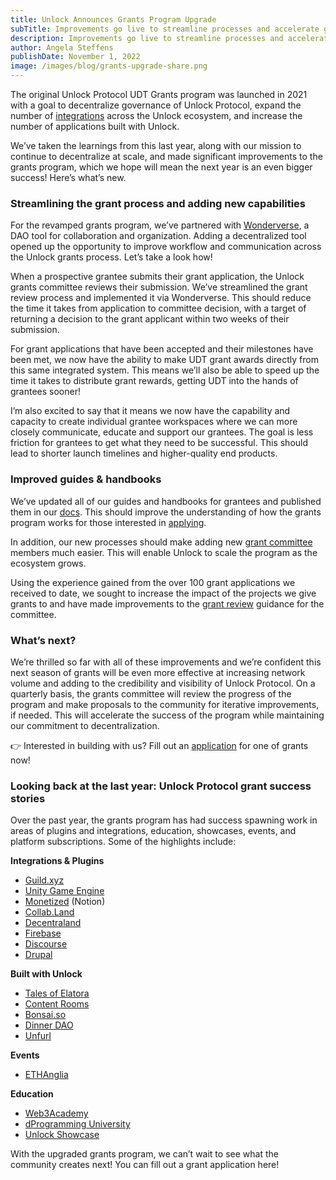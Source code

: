 ```yaml
---
title: Unlock Announces Grants Program Upgrade
subTitle: Improvements go live to streamline processes and accelerate growth for the Unlock ecosystem
description: Improvements go live to streamline processes and accelerate growth for the Unlock ecosystem.
author: Angela Steffens
publishDate: November 1, 2022
image: /images/blog/grants-upgrade-share.png
---
```


The original Unlock Protocol UDT Grants program was launched in 2021 with a goal to decentralize governance of Unlock Protocol, expand the number of [integrations](https://unlock-protocol.com/guides/category/plugins/) across the Unlock ecosystem, and increase the number of applications built with Unlock.

We’ve taken the learnings from this last year, along with our mission to continue to decentralize at scale, and made significant improvements to the grants program, which we hope will mean the next year is an even bigger success! Here’s what’s new.

### Streamlining the grant process and adding new capabilities

For the revamped grants program, we’ve partnered with [Wonderverse](https://app.wonderverse.xyz/organization/unlock/boards?entity=task), a DAO tool for collaboration and organization. Adding a decentralized tool opened up the opportunity to improve workflow and communication across the Unlock grants process. Let’s take a look how!

When a prospective grantee submits their grant application, the Unlock grants committee reviews their submission. We’ve streamlined the grant review process and implemented it via Wonderverse. This should reduce the time it takes from application to committee decision, with a target of returning a decision to the grant applicant within two weeks of their submission.

For grant applications that have been accepted and their milestones have been met, we now have the ability to make UDT grant awards directly from this same integrated system. This means we’ll also be able to speed up the time it takes to distribute grant rewards, getting UDT into the hands of grantees sooner!

I’m also excited to say that it means we now have the capability and capacity to create individual grantee workspaces where we can more closely communicate, educate and support our grantees. The goal is less friction for grantees to get what they need to be successful. This should lead to shorter launch timelines and higher-quality end products.

### Improved guides & handbooks

We’ve updated all of our guides and handbooks for grantees and published them in our 
[docs](https://docs.unlock-protocol.com/governance/grants-bounties/). This should improve the understanding of how the grants program works for those interested in 
[applying](https://docs.unlock-protocol.com/governance/grants-bounties/udt-grantee-handbook#submitting-an-application). 

In addition, our new processes should make adding new [grant committee](https://docs.unlock-protocol.com/governance/grants-bounties/grant-committee-applicant-guide) 
members much easier. This will enable Unlock to scale the program as the ecosystem grows. 

Using the experience gained from the over 100 grant applications we received to date, we sought to increase the impact of the projects we give grants to and have made improvements to the 
[grant review](https://docs.unlock-protocol.com/governance/grants-bounties/grant-review-guide) guidance for the committee. 

### What’s next?

We’re thrilled so far with all of these improvements and we’re confident this next season of grants will be even more effective at increasing network volume and adding to the credibility and visibility of Unlock Protocol. On a quarterly basis, the grants committee will review the progress of the program and make proposals to the community for iterative improvements, if needed. This will accelerate the success of the program while maintaining our commitment to decentralization. 

👉 Interested in building with us? Fill out an [application](https://docs.unlock-protocol.com/governance/grants-bounties/udt-grantee-handbook#submitting-an-application) for one of grants now! 

### Looking back at the last year: Unlock Protocol grant success stories

Over the past year, the grants program has had success spawning work in areas of plugins and integrations, education, showcases, events, and platform subscriptions. Some of the highlights include:

**Integrations & Plugins**

- [Guild.xyz](https://unlock-protocol.com/guides/guild-xyz/)
- [Unity Game Engine](https://github.com/thehen/unlock-unity-package)
- [Monetized](https://unlock-protocol.com/guides/how-to-token-gate-notion/) (Notion)
- [Collab.Land](https://unlock-protocol.com/guides/discord-with-collab-land/)
- [Decentraland](https://unlock-protocol.com/blog/decentraland)
- [Firebase](https://unlock-protocol.com/blog/firebase-integration)
- [Discourse](https://unlock-protocol.com/blog/discourse-plugin)
- [Drupal](https://www.drupal.org/project/unlock)

**Built with Unlock**

- [Tales of Elatora](https://unlock-protocol.com/blog/talesofelatora)
- [Content Rooms](https://contentrooms.com/)
- [Bonsai.so](https://bonsai.so/)
- [Dinner DAO](https://unlock-protocol.com/blog/dinnerdao)
- [Unfurl](https://unlock-protocol.com/blog/unfurl-connect)

**Events**

- [ETHAnglia](https://ethanglia.org/)

**Education**

- [Web3Academy](https://w3academy.io/)
- [dProgramming University](https://dprogramminguniversity.com/courses/unlock-protocol-101/)
- [Unlock Showcase](https://www.unlockshowcase.com/)

With the upgraded grants program, we can’t wait to see what the community creates next! You can fill out a grant application here!